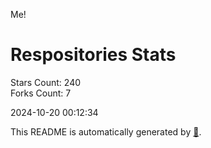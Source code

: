 Me!

# Respositories Stats
Stars Count: 240  
Forks Count: 7

2024-10-20 00:12:34  

This README is automatically generated by [🐰](https://github.com/rnitta/rnitta).
